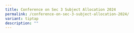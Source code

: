 ```yaml
---
title: Conference on Sec 3 Subject Allocation 2024
permalink: /conference-on-sec-3-subject-allocation-2024/
variant: tiptap
description: ""
---
```

